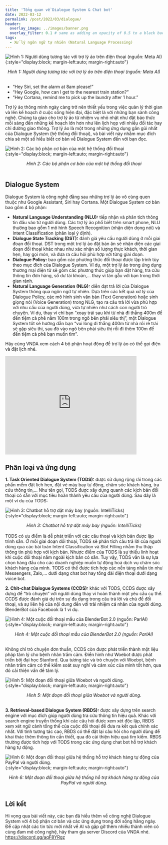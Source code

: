 ```yaml
---
title: 'Tổng quan về Dialogue System & Chat bot'
date: 2022-03-12
permalink: /post/2022/03/dialogue/
header:
  overlay_image: ../images/banner.png
  overlay_filter: 0.1 # same as adding an opacity of 0.5 to a black background
tags:
  - Xử lý ngôn ngữ tự nhiên (Natural Language Processing)
---
```


![Hình 1: Người dùng tương tác với trợ lý ảo trên điện thoại (nguồn: Meta AI)](/images/2022-03-12-dialogue/figure1.png){:style="display:block; margin-left:auto; margin-right:auto"}
<div style="text-align: center;">
<em>Hình 1: Người dùng tương tác với trợ lý ảo trên điện thoại (nguồn: Meta AI)</em>
</div>
<br>

- “Hey Siri, set the alarm at 8am please!”
- “Hey Google, how can I get to the nearest train station?”
- “Hey Cortana, remind me to pick up the laundry after 1 hour.”

Trợ lý ảo thông minh ngày càng trở nên thiết yếu trong việc quản lý thời gian và lên kế hoạch ở cuộc sống hiện đại, đặc biệt là với những bạn sành công nghệ. 
Chúng ta giao cho trợ lý ảo từ nhiệm vụ nhỏ nhặt như đặt báo thức mỗi sáng đến những kế hoạch lớn hơn như lên lịch họp với nhiều đối tác hay chỉ đường giao thông. 
Trợ lý ảo là một trong những ứng dụng gần gũi nhất của Dialogue System (hệ thống đối thoại), và bài viết này nhằm mục đích chia sẻ một số hiểu biết cơ bản về Dialogue System đến với bạn đọc.

![Hình 2: Các bộ phận cơ bản của một hệ thống đối thoại](/images/2022-03-12-dialogue/figure2.png){:style="display:block; margin-left:auto; margin-right:auto"}
<div style="text-align: center;">
<em>Hình 2: Các bộ phận cơ bản của một hệ thống đối thoại</em>
</div>
<br>

## Dialogue System
Dialogue System là công nghệ đằng sau những trợ lý ảo vô cùng quen thuộc như Google Assistant, Siri hay Cortana. Một Dialogue System cơ bản bao gồm 4 bộ phận:

- **Natural Language Understanding (NLU):** tiếp nhận và phân tích thông tin đầu vào từ người dùng. Các trợ lý ảo phổ biết trên smart phone, NLU thường bao gồm 1 mô hình Speech Recognition (nhận diện dọng nói) và Intent Classification (phân loại ý định).
- **Dialogue State Tracking (DST):** đánh giá yêu cầu người dùng ở mỗi giai đoạn đối thoại. DST trong một trợ lý ảo đặt bàn ăn sẽ nhận diện các giai đoạn đối thoại khác nhau như xác nhận số lượng thực khách, thời gian hẹn, hay gọi món, và đưa ra câu hỏi phù hợp với từng giai đoạn.
- **Dialogue Policy:** bao gồm các phương thức đối thoại được lập trình tùy theo mục đích của Dialogue System. Ví dụ, một trợ lý ảo trong ứng dụng thương mại điện tử sẽ gồm các phương thức giúp bạn đặt hàng, tra cứu thông tín đơn hàng, số dư tài khoản,… thay vì tán gẫu với bạn trong thời gian rảnh.
- **Natural Language Generation (NLG):** diễn đạt trả lời của Dialogue System thông qua ngôn ngữ tự nhiên. Dựa trên các kết quả xử lý của Dialogue Policy, các mô hình sinh văn bản (Text Generation) hoặc sinh giọng nói (Voice Generation) trong NLG, tạo ra câu trả lời vừa phù hợp với nhu cầu của người dùng, vừa tự nhiên như cách con người trò chuyện. Ví dụ, thay vì chỉ bạn “xoay trái sau khi từ nhà đi thẳng 400m để đến tiệm cà phê nằm 100m trong ngõ bên phải siêu thị”, một Dialogue System tốt sẽ hướng dẫn bạn “vui lòng đi thẳng 400m từ nhà rồi rẽ trái sẽ gặp siêu thị, sau đó vào ngõ bên phải siêu thị rồi đi thêm 100m để đến tiệm cà phê bạn muốn tìm”.

Hãy cùng VNDA xem cách 4 bộ phận hoạt động để trợ lý ảo có thể gọi điện và đặt lịch nhé.

<iframe width="420" height="315" src="http://www.youtube.com/embed/pKVppdt_-B4" frameborder="0" allowfullscreen></iframe>

## Phân loại và ứng dụng
**1. Task Oriented Dialogue System (TODS):** được sử dụng rộng rãi trong các phần mềm đặt lịch hẹn, đặt vé máy bay tự động, chăm sóc khách hàng, tra cứu thông tin,… Như tên gọi, TODS được xây dựng quanh các kịch bản đối thoại có sẵn với mục tiêu hoàn thành yêu cầu của người dùng. Sau đây là một ví dụ của TODS:

![Hình 3: Chatbot hỗ trợ đặt máy bay (nguồn: IntelliTicks)](/images/2022-03-12-dialogue/figure3.png){:style="display:block; margin-left:auto; margin-right:auto"}
<div style="text-align: center;">
<em>Hình 3: Chatbot hỗ trợ đặt máy bay (nguồn: IntelliTicks)</em>
</div>
<br>
TODS có ưu điểm là dễ phát triển với các câu thoại và kịch bản được lập trình sẵn. Ở mỗi giai đoạn đối thoại, TODS sẽ phân tích câu trả lời của người dùng qua các bài toán Intent Classification và Slot Filling nhằm thu thập thông tin phù hợp với kịch bản. Nhược điểm của TODS là sự thiếu linh hoạt khi cuộc đối thoại nằm ngoài kịch bản có sẵn. Tuy vậy, TODS vẫn là sự lựa chọn hàng đầu cho các doanh nghiệp muốn tự động hoá dịch vụ chăm sóc khách hàng của mình. TODS có thể được tích hợp các nền tảng nhắn tin như Messengers, Zalo,… dưới dạng chat bot hay tổng đài điện thoại dưới dạng voice bot.

**2. Chit-chat Dialogue Systems (CCDS):** khác với TODS, CCDS được xây dựng để “trò chuyện” với người dùng thay vì hoàn thành một yêu cầu cụ thể. CCDS được đánh giá dự trên sự đa dạng trong câu trả lời và chủ đề đối thoại, và sự liên hệ của nội dung đến với trải nhiệm cá nhân của người dùng. BlenderBot của Facebook là 1 ví dụ.

![Hình 4: Một cuộc đối thoại mẫu của BlenderBot 2.0 (nguồn: ParlAI)](/images/2022-03-12-dialogue/figure4.png){:style="display:block; margin-left:auto; margin-right:auto"}
<div style="text-align: center;">
<em>Hình 4: Một cuộc đối thoại mẫu của BlenderBot 2.0 (nguồn: ParlAI)</em>
</div>
<br>

Không chỉ trò chuyện đơn thuần, CCDS còn được phát triển thành một liệu pháp tâm lý cho bệnh nhân trầm cảm. Điển hình như Woebot được phát triển bởi đại học Stanford. Qua tương tác và trò chuyện với Woebot, bệnh nhân trầm cảm có thể kiểm soát suy nghĩ và cảm xúc của mình tốt hơn, qua đó cải thiện vấn đề tâm lý.

![Hình 5: Một đoạn đối thoại giữa Woebot và người dùng.](/images/2022-03-12-dialogue/figure5.jpeg){:style="display:block; margin-left:auto; margin-right:auto"}
<div style="text-align: center;">
<em>Hình 5: Một đoạn đối thoại giữa Woebot và người dùng.</em>
</div>
<br>

**3. Retrieval-based Dialogue System (RBDS):** được xây dựng trên search engine với mục đích giúp người dùng tra cứu thông tin hiệu quả. Khác với search engine truyền thống khi các câu hỏi được xem xét độc lập, RBDS xem xét ngữ cảnh tổng thể của cuộc đối thoại để đưa ra kết quả chính xác nhất. Với tính tương tác cao, RBDS có thể đặt lại câu hỏi cho người dùng để khai thác thêm thông tin cần thiết, qua đó cải thiện hiệu quả tìm kiếm. RBDS thường được tích hợp với TODS trong các ứng dụng chat bot hỗ trợ khách hàng tự động.

![Hình 6: Một đoạn đối thoại giữa hệ thống hỗ trợ khách hàng tự động của PayPal và người dùng.](/images/2022-03-12-dialogue/figure6.png){:style="display:block; margin-left:auto; margin-right:auto"}
<div style="text-align: center;">
<em>Hình 6: Một đoạn đối thoại giữa hệ thống hỗ trợ khách hàng tự động của PayPal và người dùng.</em>
</div>
<br>

## Lời kết
Hi vọng qua bài viết này, các bạn đã hiểu thêm về công nghệ Dialogue System với 4 bộ phận cơ bản và các ứng dụng trong đời sống hằng ngày. Để cập nhật các tin tức mới nhất về AI và gặp gỡ thêm nhiều thành viên có cùng đam mê công nghệ, hãy tham gia server Discord của VNDA nhé. https://discord.gg/aqF8YRgz